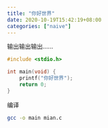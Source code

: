 ```yaml
---
title: "你好世界"
date: 2020-10-19T15:42:19+08:00
categories: ["naive"]
---
```


输出输出输出......

```c
#include <stdio.h>

int main(void) {
    printf("你好世界");
    return 0;
}
```
<!--more-->

编译

```bash
gcc -o main mian.c
```
